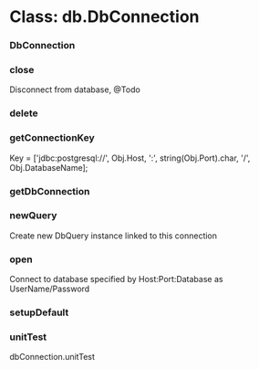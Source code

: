 # Class: db.DbConnection

### DbConnection




### close

Disconnect from database,  @Todo


### delete




### getConnectionKey

Key = ['jdbc:postgresql://', Obj.Host, ':', string(Obj.Port).char, '/', Obj.DatabaseName];


### getDbConnection




### newQuery

Create new DbQuery instance linked to this connection


### open

Connect to database specified by Host:Port:Database as UserName/Password


### setupDefault




### unitTest

dbConnection.unitTest


